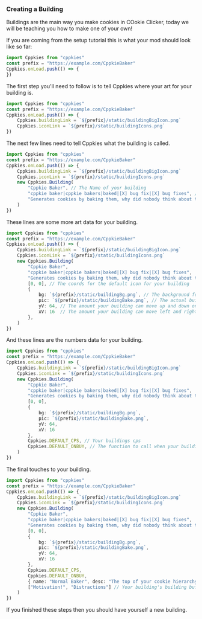 ### Creating a Building

Buildings are the main way you make cookies in COokie Clicker, today we will be teaching you how to make one of your own!

If you are coming from the setup tutorial this is what your mod should look like so far:
```ts
import Cppkies from "cppkies"
const prefix = "https://example.com/CppkieBaker"
Cppkies.onLoad.push(() => {
})
```

The first step you'll need to follow is to tell Cppkies where your art for your building is.

```ts
import Cppkies from "cppkies"
const prefix = "https://example.com/CppkieBaker"
Cppkies.onLoad.push(() => {
	Cppkies.buildingLink = `${prefix}/static/buildingBigIcon.png`
	Cppkies.iconLink = `${prefix}/static/buildingIcons.png`
})
```

The next few lines need to tell Cppkies what the building is called. 

```ts
import Cppkies from "cppkies"
const prefix = "https://example.com/CppkieBaker"
Cppkies.onLoad.push(() => {
	Cppkies.buildingLink = `${prefix}/static/buildingBigIcon.png`
	Cppkies.iconLink = `${prefix}/static/buildingIcons.png`
	new Cppkies.Building(
		"Cppkie Baker", // The Name of your building
		"cppkie baker|cppkie bakers|baked|[X] bug fix|[X] bug fixes", // name of your building in a sentence, and then it plural, then what boosts your building when a sugar lump is added, then it plural
		"Generates cookies by baking them, why did nobody think about this?", // How your building generates cookies
	)
})
```

These lines are some more art data for your building. 
```ts
import Cppkies from "cppkies"
const prefix = "https://example.com/CppkieBaker"
Cppkies.onLoad.push(() => {
	Cppkies.buildingLink = `${prefix}/static/buildingBigIcon.png`
	Cppkies.iconLink = `${prefix}/static/buildingIcons.png`
	new Cppkies.Building(
		"Cppkie Baker",
		"cppkie baker|cppkie bakers|baked|[X] bug fix|[X] bug fixes",
		"Generates cookies by baking them, why did nobody think about this?",
		[0, 0], // The coords for the default icon for your building
		{
			bg: `${prefix}/static/buildingBg.png`, // The background for your building on the building screen
			pic: `${prefix}/static/buildingBake.png`, // The actual building pic on the building screen
			yV: 64, // The amount your building can move up and down on the building screen in pixels
			xV: 16  // The amount your building can move left and right on the building screen in pixels
		},
	)
})
```

And these lines are the numbers data for your building.
```ts
import Cppkies from "cppkies"
const prefix = "https://example.com/CppkieBaker"
Cppkies.onLoad.push(() => {
	Cppkies.buildingLink = `${prefix}/static/buildingBigIcon.png`
	Cppkies.iconLink = `${prefix}/static/buildingIcons.png`
	new Cppkies.Building(
		"Cppkie Baker",
		"cppkie baker|cppkie bakers|baked|[X] bug fix|[X] bug fixes",
		"Generates cookies by baking them, why did nobody think about this?",
		[0, 0],
		{
			bg: `${prefix}/static/buildingBg.png`,
			pic: `${prefix}/static/buildingBake.png`,
			yV: 64,
			xV: 16
		},
		Cppkies.DEFAULT_CPS, // Your buildings cps
		Cppkies.DEFAULT_ONBUY, // The function to call when your building gets bought but don't worry about this
	)
})
```

The final touches to your building.

```ts
import Cppkies from "cppkies"
const prefix = "https://example.com/CppkieBaker"
Cppkies.onLoad.push(() => {
	Cppkies.buildingLink = `${prefix}/static/buildingBigIcon.png`
	Cppkies.iconLink = `${prefix}/static/buildingIcons.png`
	new Cppkies.Building(
		"Cppkie Baker",
		"cppkie baker|cppkie bakers|baked|[X] bug fix|[X] bug fixes",
		"Generates cookies by baking them, why did nobody think about this?",
		[0, 0],
		{
			bg: `${prefix}/static/buildingBg.png`,
			pic: `${prefix}/static/buildingBake.png`,
			yV: 64,
			xV: 16
		},
		Cppkies.DEFAULT_CPS,
		Cppkies.DEFAULT_ONBUY,
		{ name: "Normal Baker", desc: "The top of your cookie hierarchy", icon: [1, 0] }, // Your buildings data on business day
		["Motivation!", "Distractions"] // Your building's building buff and building debuff
	)
})
```

If you finished these steps then you should have yourself a new building. 
